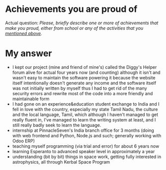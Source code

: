 # Achievements you are proud of

Actual question: _Please, briefly describe one or more of achievements that make you proud, either from school or any of the activities that you [mentioned above](Activities-passions.md)._


# My answer

* I kept our project (mine and friend of mine's) called the Diggy's Helper forum alive for actual four years now (and counting) although it isn't and wasn't easy to maintain the software powering it because the website itself intentionally doesn't generate any income and the software itself was not initially written by myself thus I had to get rid of the many security errors and rewrite most of the code into a more friendly and maintainable form
* I had gone on an experience&education student exchange to India and I fell in love with the country, especially my state Tamil Nadu, the culture and the local language, Tamil, which although I haven't managed to get really fluent in, I've managed to learn the writing system at least, and I still really badly seek to learn the language.
* internship at PinnacleSeven's India branch office for 3 months (doing with web frontend and Python, Node.js and such; generally working with Odoo ERP)
* teaching myself programming (via trial and error) for about 6 years now
* learning Esperanto to advanced speaker level in approximately a year
* understanding (bit by bit) things in space work, getting fully interested in astrophysics, all through Kerbal Space Program

